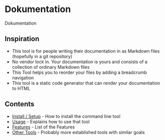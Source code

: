 # Dokumentation

Dokumentation

## Inspiration

- This tool is for people writing their documentation in as Markdown files (hopefully in a git repository)
- No vendor lock in. Your documentation is yours and consists of a collection of ordinary Markdown files
- This Tool helps you to reorder your files by adding a breadcrumb navigation
- This tool is a static code generator that can render your documentation to HTML

## Contents

- [Install / Setup](./Install/README.md) - How to install the command line tool
- [Usage](./Usage/README.md) - Explains how to use that tool
- [Features](./Features/README.md) - List of the Features
- [Other Tools](./OtherTools/README.md) - Probably more established tools with similar goals
